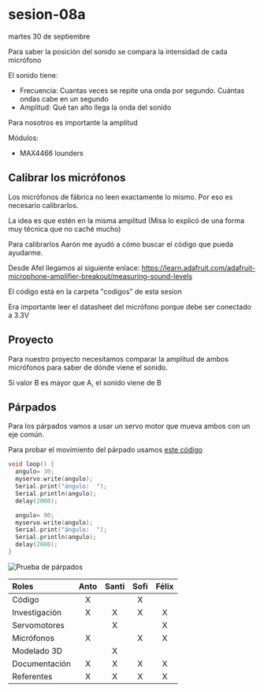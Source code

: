 # sesion-08a

martes 30 de septiembre

Para saber la posición del sonido se compara la intensidad de cada micrófono

El sonido tiene:

- Frecuencia: Cuantas veces se repite una onda por segundo. Cuántas ondas cabe en un segundo
- Amplitud: Qué tan alto llega la onda del sonido

Para nosotros es importante la amplitud

Módulos:

- MAX4466 lounders

## Calibrar los micrófonos

Los micrófonos de fábrica no leen exactamente lo mismo. Por eso es necesario calibrarlos.

La idea es que estén en la misma amplitud (Misa lo explicó de una forma muy técnica que no caché mucho)

Para calibrarlos Aarón me ayudó a cómo buscar el código que pueda ayudarme.

Desde Afel llegamos al siguiente enlace: <https://learn.adafruit.com/adafruit-microphone-amplifier-breakout/measuring-sound-levels>

El código está en la carpeta "codigos" de esta sesion

Era importante leer el datasheet del micrófono porque debe ser conectado a 3.3V

## Proyecto

Para nuestro proyecto necesitamos comparar la amplitud de ambos micrófonos para saber de dónde viene el sonido.

Si valor B es mayor que A, el sonido viene de B

## Párpados

Para los párpados vamos a usar un servo motor que mueva ambos con un eje común.

Para probar el movimiento del párpado usamos [este código](https://github.com/santiagoClifford/dis8645-2025-02-procesos/blob/main/12-santiagoClifford/sesion-07b/servoLearn-v1/servoLearn-v1.ino)

```cpp
void loop() { 
  angulo= 30;
  myservo.write(angulo);
  Serial.print("ángulo:  ");
  Serial.println(angulo);
  delay(2000);  

  angulo= 90;
  myservo.write(angulo);
  Serial.print("ángulo:  ");
  Serial.println(angulo);
  delay(2000); 
}
```

![Prueba de párpados](./imagenes/parpadoTEST.gif)

|Roles|Anto|Santi|Sofi|Félix|
|:---|:---:|:---:|:---:|:---:|
|Código|X| |X| |
|Investigación|X|X|X|X|
|Servomotores| |X| |X|
|Micrófonos|X| |X|X|
|Modelado 3D| |X| | |
|Documentación|X|X|X|X|
|Referentes|X|X|X|X|